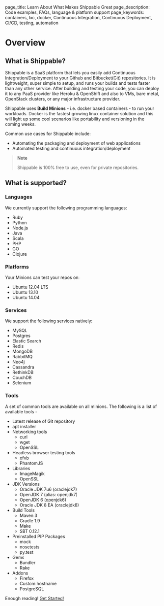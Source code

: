 page_title: Learn About What Makes Shippable Great
page_description: Code examples, FAQs, language & platform support
page_keywords: containers, lxc, docker, Continuous Integration, Continuous Deployment, CI/CD, testing, automation

# Overview

## What is Shippable?

Shippable is a SaaS platform that lets you easily add Continuous
Integration/Deployment to your Github and Bitbucket(Git) repositories.
It is lightweight, super simple to setup, and runs your builds and tests
faster than any other service. After building and testing your code, you
can deploy it to any PaaS provider like Heroku & OpenShift and also to
VMs, bare metal, OpenStack clusters, or any major infrastructure
provider.

Shippable uses **Build Minions** - i.e. docker based containers - to run
your workloads. Docker is the fastest growing linux container solution
and this will light up some cool scenarios like portability and
versioning in the coming weeks.

Common use cases for Shippable include:

-  Automating the packaging and deployment of web applications
-  Automated testing and continuous integration/deployment

> **Note**
>
> Shippable is 100% free to use, even for private
> repositories.

## What is supported?

### Languages

We currently support the following programming languages:

-  Ruby
-  Python
-  Node.js
-  Java
-  Scala
-  PHP
-  GO
-  Clojure

### Platforms

Your Minions can test your repos on:

-  Ubuntu 12.04 LTS
-  Ubuntu 13.10
-  Ubuntu 14.04

### Services

We support the following services natively:

-  MySQL
-  Postgres
-  Elastic Search
-  Redis
-  MongoDB
-  RabbitMQ
-  Neo4j
-  Cassandra
-  RethinkDB
-  CouchDB
-  Selenium

### Tools

A set of common tools are available on all minions. The following is a
list of available tools -

-   Latest release of Git repository
-   apt installer
-   Networking tools
    -   curl
    -   wget
    -   OpenSSL
-   Headless browser testing tools
    -   xfvb
    -   PhantomJS
-   Libraries
    -   ImageMagik
    -   OpenSSL
-   JDK Versions
    -   Oracle JDK 7u6 (oraclejdk7)
    -   OpenJDK 7 (alias: openjdk7)
    -   OpenJDK 6 (openjdk6)
    -   Oracle JDK 8 EA (oraclejdk8)
-   Build Tools
    -   Maven 3
    -   Gradle 1.9
    -   Make
    -   SBT 0.12.1
-   Preinstalled PIP Packages
    -   mock
    -   nosetests
    -   py.test
-   Gems
    -   Bundler
    -   Rake
-   Addons
    -   Firefox
    -   Custom hostname
    -   PostgreSQL

Enough reading! [Get Started!](start.md)

